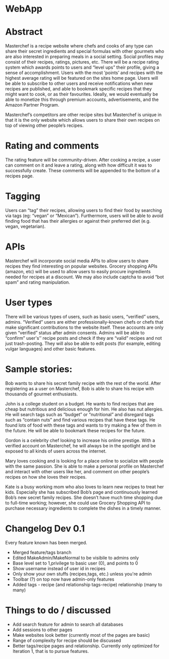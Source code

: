 # WebApp

# Abstract
Masterchef is a recipe website where chefs and cooks of any type can share their secret ingredients and special formulas with other gourmets who are also interested in preparing meals in a social setting.  Social profiles may consist of their recipes, ratings, pictures, etc.   There will be a recipe rating system which awards points to users and “level ups” their profile, giving a sense of accomplishment.  Users with the most ‘points’ and recipes with the highest average rating will be featured on the sites home page.  Users will be able to subscribe to other users and receive notifications when new recipes are published, and able to bookmark specific recipes that they might want to cook, or as their favourites.  Ideally, we would eventually be able to monetize this through premium accounts, advertisements, and the Amazon Partner Program.

Masterchef’s competitors are other recipe sites but Masterchef is unique in that it is the only website which allows users to share their own recipes on top of viewing other people’s recipes.

# Rating and comments
The rating feature will be community-driven.  After cooking a recipe, a user can comment on it and leave a rating, along with how difficult it was to successfully create.  These comments will be appended to the bottom of a recipes page.

# Tagging
Users can “tag” their recipes, allowing users to find their food by searching via tags (eg: “vegan” or “Mexican”). Furthermore, users will be able to avoid finding food that has their allergies or against their preferred diet (e.g. vegan, vegetarian).

# APIs
Masterchef will incorporate social media APIs to allow users to share recipes they find interesting on popular websites.  Grocery shopping APIs (amazon, etc) will be used to allow users to easily procure ingredients needed for recipes at a discount.  We may also include captcha to avoid “bot spam” and rating manipulation.  

# User types
There will be various types of users, such as basic users, “verified” users, admins. “Verified” users are either professionally-known chefs or chefs that make significant contributions to the website itself. These accounts are only given “verified” status after admin consents. Admins will be able to “confirm” user's’’ recipe posts and check if they are “valid” recipes and not just trash-posting. They will also be able to edit posts (for example, editing vulgar languages) and other basic features.


# Sample stories:
Bob wants to share his secret family recipe with the rest of the world. After registering as a user on Masterchef, Bob is able to share his recipe with thousands of gourmet enthusiasts.

John is a college student on a budget. He wants to find recipes that are cheap but nutritious and delicious enough for him. He also has nut allergies. He will search tags such as “budget” or “nutritional” and disregard tags such as “contain nuts” and find various recipes that have these tags. He found lots of food with these tags and wants to try making a few of them in the future. He will be able to bookmark these recipes for the future.

Gordon is a celebrity chef looking to increase his online prestige.  With a verified account on Masterchef, he will always be in the spotlight and be exposed to all kinds of users across the internet.

Mary loves cooking and is looking for a place online to socialize with people with the same passion.  She is able to make a personal profile on Masterchef and interact with other users like her, and comment on other people’s recipes on how she loves their recipes.

Kate is a busy working mom who also loves to learn new recipes to treat her kids. Especially she has subscribed Bob’s page and continuously learned Bob’s new secret family recipes. She doesn’t have much time shopping due to full-time working; however, she could use Grocery Shopping API to purchase necessary ingredients to complete the dishes in a timely manner.

# Changelog Dev 0.1
Every feature known has been merged.
- Merged feature/tags branch
- Edited MakeAdmin/MakeNormal to be visibile to admins only
- Base level set to 1,privilege to basic user (0), and points to 0
- Show username instead of user id in recipes
- Only show your own stuffs (recipes,tags, etc.) unless you're admin
- Toolbar (?) on top now have admin-only features
- Added tags - recipe (and relationship tags-recipe) relationship (many to many)


# Things to do / discussed
- Add search feature for admin to search all databases
- Add sessions to other pages
- Make websites look better (currently most of the pages are basic)
- Range of complexity for recipe should be discussed
- Better tags/recipe pages and relationship. Currently only optimized for Iteration 1, that is to pursue features.

